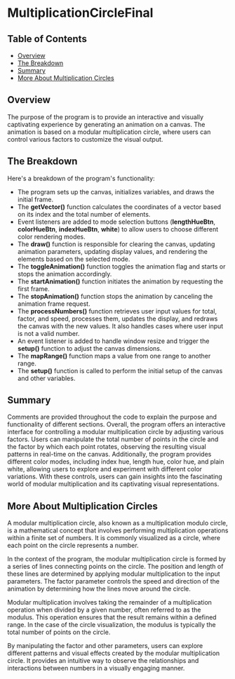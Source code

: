 # MultiplicationCircleFinal
## Table of Contents
- [Overview](#Overview)
- [The Breakdown](#The-Breakdown)
- [Summary](#Summary)
- [More About Multiplication Circles](#More-About-Multiplication-Circles)

## Overview
The purpose of the program is to provide an interactive and visually captivating experience by generating an animation on a canvas. The animation is based on a modular multiplication circle, where users can control various factors to customize the visual output.

## The Breakdown
Here's a breakdown of the program's functionality:

* The program sets up the canvas, initializes variables, and draws the initial frame.
* The **getVector()** function calculates the coordinates of a vector based on its index and the total number of elements.
* Event listeners are added to mode selection buttons (**lengthHueBtn**, **colorHueBtn**, **indexHueBtn**, **white**) to allow users to choose different color rendering modes.
* The **draw()** function is responsible for clearing the canvas, updating animation parameters, updating display values, and rendering the elements based on the selected mode.
* The **toggleAnimation()** function toggles the animation flag and starts or stops the animation accordingly.
* The **startAnimation()** function initiates the animation by requesting the first frame.
* The **stopAnimation()** function stops the animation by canceling the animation frame request.
* The **processNumbers()** function retrieves user input values for total, factor, and speed, processes them, updates the display, and redraws the canvas with the new values. It also handles cases where user input is not a valid number.
* An event listener is added to handle window resize and trigger the **setup()** function to adjust the canvas dimensions.
* The **mapRange()** function maps a value from one range to another range.
* The **setup()** function is called to perform the initial setup of the canvas and other variables.

## Summary
Comments are provided throughout the code to explain the purpose and functionality of different sections.
Overall, the program offers an interactive interface for controlling a modular multiplication circle by adjusting various factors. Users can manipulate the total number of points in the circle and the factor by which each point rotates, observing the resulting visual patterns in real-time on the canvas. Additionally, the program provides different color modes, including index hue, length hue, color hue, and plain white, allowing users to explore and experiment with different color variations. With these controls, users can gain insights into the fascinating world of modular multiplication and its captivating visual representations.

## More About Multiplication Circles
A modular multiplication circle, also known as a multiplication modulo circle, is a mathematical concept that involves performing multiplication operations within a finite set of numbers. It is commonly visualized as a circle, where each point on the circle represents a number.

In the context of the program, the modular multiplication circle is formed by a series of lines connecting points on the circle. The position and length of these lines are determined by applying modular multiplication to the input parameters. The factor parameter controls the speed and direction of the animation by determining how the lines move around the circle.

Modular multiplication involves taking the remainder of a multiplication operation when divided by a given number, often referred to as the modulus. This operation ensures that the result remains within a defined range. In the case of the circle visualization, the modulus is typically the total number of points on the circle.

By manipulating the factor and other parameters, users can explore different patterns and visual effects created by the modular multiplication circle. It provides an intuitive way to observe the relationships and interactions between numbers in a visually engaging manner.
